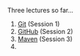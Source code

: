 Three lectures so far...

1. [Git](01-git.md) (Session 1)
2. [GitHub](02-github.md) (Session 2)
3. [Maven](03-maven.md) (Session 3)
4.
